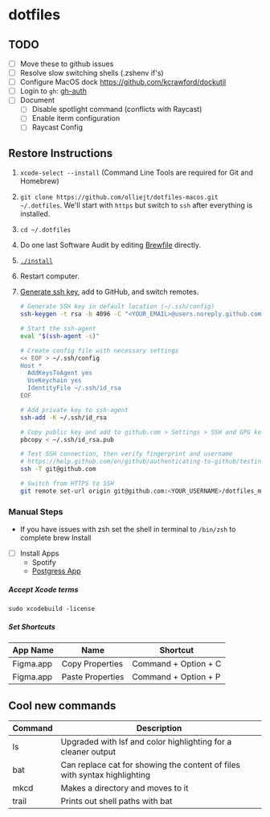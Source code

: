 # dotfiles

## TODO

-   [ ] Move these to github issues
-   [ ] Resolve slow switching shells (.zshenv if's)
-   [ ] Configure MacOS dock https://github.com/kcrawford/dockutil
-   [ ] Login to `gh`: [gh-auth](https://cli.github.com/manual/gh_auth_login)
-   [ ] Document
    -   [ ] Disable spotlight command (conflicts with Raycast)
    -   [ ] Enable iterm configuration
    -   [ ] Raycast Config

## Restore Instructions

1. `xcode-select --install` (Command Line Tools are required for Git and Homebrew)
2. `git clone https://github.com/olliejt/dotfiles-macos.git ~/.dotfiles`. We'll start with `https` but switch to `ssh` after everything is installed.
3. `cd ~/.dotfiles`
4. Do one last Software Audit by editing [Brewfile](Brewfile) directly.
5. [`./install`](install)
6. Restart computer.
7. [Generate ssh key](https://help.github.com/en/github/authenticating-to-github/connecting-to-github-with-ssh), add to GitHub, and switch remotes.

    ```zsh
    # Generate SSH key in default location (~/.ssh/config)
    ssh-keygen -t rsa -b 4096 -C "<YOUR_EMAIL>@users.noreply.github.com"

    # Start the ssh-agent
    eval "$(ssh-agent -s)"

    # Create config file with necessary settings
    << EOF > ~/.ssh/config
    Host *
      AddKeysToAgent yes
      UseKeychain yes
      IdentityFile ~/.ssh/id_rsa
    EOF

    # Add private key to ssh-agent
    ssh-add -K ~/.ssh/id_rsa

    # Copy public key and add to github.com > Settings > SSH and GPG keys
    pbcopy < ~/.ssh/id_rsa.pub

    # Test SSH connection, then verify fingerprint and username
    # https://help.github.com/en/github/authenticating-to-github/testing-your-ssh-connection
    ssh -T git@github.com

    # Switch from HTTPS to SSH
    git remote set-url origin git@github.com:<YOUR_USERNAME>/dotfiles_macos.git
    ```

### Manual Steps

-   If you have issues with zsh set the shell in terminal to `/bin/zsh` to complete brew Install
-   [ ] Install Apps
    -   Spotify
    -   [Postgress App](https://postgresapp.com/)

##### Accept Xcode terms

```
sudo xcodebuild -license
```

##### Set Shortcuts

| App Name  | Name             | Shortcut             |
| --------- | ---------------- | -------------------- |
| Figma.app | Copy Properties  | Command + Option + C |
| Figma.app | Paste Properties | Command + Option + P |

## Cool new commands

| Command | Description                                                               |
| ------- | ------------------------------------------------------------------------- |
| ls      | Upgraded with lsf and color highlighting for a cleaner output             |
| bat     | Can replace cat for showing the content of files with syntax highlighting |
| mkcd    | Makes a directory and moves to it                                         |
| trail   | Prints out shell paths with bat                                           |
